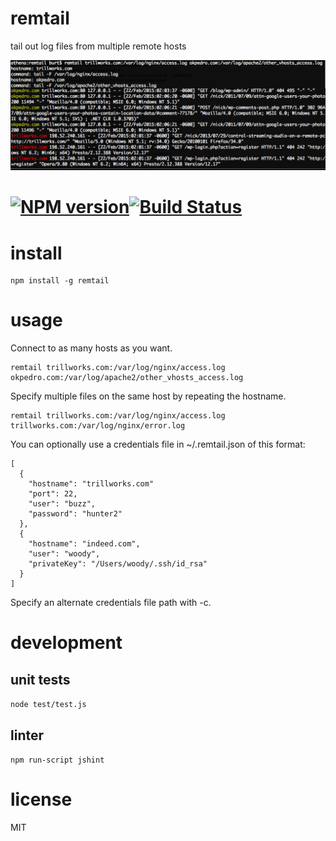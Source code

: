 # remtail

tail out log files from multiple remote hosts

![Image of example command](/remtail.png)

#  [![NPM version][npm-image]][npm-url][![Build Status](https://travis-ci.org/NickCarneiro/remtail.svg)](https://travis-ci.org/NickCarneiro/remtail)

# install


```
npm install -g remtail
```

# usage

Connect to as many hosts as you want.

```
remtail trillworks.com:/var/log/nginx/access.log okpedro.com:/var/log/apache2/other_vhosts_access.log
```

Specify multiple files on the same host by repeating the hostname.

```
remtail trillworks.com:/var/log/nginx/access.log trillworks.com:/var/log/nginx/error.log
```

You can optionally use a credentials file in ~/.remtail.json of this format:

```
[
  {
    "hostname": "trillworks.com"
    "port": 22,
    "user": "buzz",
    "password": "hunter2"
  },
  {
    "hostname": "indeed.com",
    "user": "woody",
    "privateKey": "/Users/woody/.ssh/id_rsa"
  }
]
```

Specify an alternate credentials file path with -c.

# development

## unit tests

```node test/test.js```

## linter

```npm run-script jshint```

# license

MIT


[npm-url]: https://npmjs.org/package/remtail
[npm-image]: https://badge.fury.io/js/remtail.svg